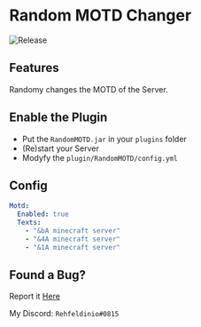 # Random MOTD Changer

![Release](https://img.shields.io/github/v/release/rehfeldinio/Random-MOTD-Changer)

## Features
Randomy changes the MOTD of the Server.

## Enable the Plugin
- Put the `RandomMOTD.jar` in your `plugins` folder
- (Re)start your Server
- Modyfy the `plugin/RandomMOTD/config.yml`
## Config
```yml
Motd:
  Enabled: true
  Texts:
    - "&bA minecraft server"
    - "&4A minecraft server"
    - "&1A minecraft server"
```
## Found a Bug?
Report it [Here](https://github.com/Rehfeldinio/Random-MOTD-Changer/issues)

My Discord: `Rehfeldinio#0815`
